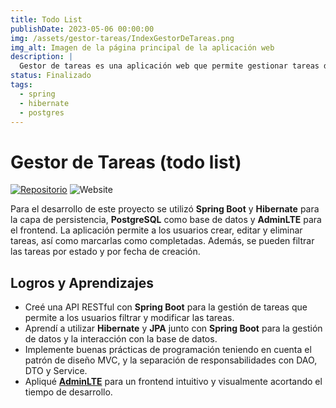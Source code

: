 ```yaml
---
title: Todo List
publishDate: 2023-05-06 00:00:00
img: /assets/gestor-tareas/IndexGestorDeTareas.png
img_alt: Imagen de la página principal de la aplicación web
description: |
  Gestor de tareas es una aplicación web que permite gestionar tareas de manera sencilla y rápida.
status: Finalizado
tags:
  - spring
  - hibernate
  - postgres
---
```

# Gestor de Tareas (todo list)
[![Repositorio](https://img.shields.io/badge/Repositorio-%23090b11?style=for-the-badge&logo=github&logoColor=white&labelColor=%23090b11)](https://github.com/J4F3ET/UD.ProgramacionAvanzada.ApiRestFull)
![Website](https://img.shields.io/website?url=https%3A%2F%2FUD.ProgramacionAvanzada.ApiRestFull.onrender.com&up_message=Desplegado&down_message=No%20desplegado&style=for-the-badge&label=Estado&labelColor=%23090b11)

Para el desarrollo de este proyecto se utilizó **Spring Boot** y **Hibernate** para la capa de persistencia, **PostgreSQL** como base de datos y **AdminLTE** para el frontend. La aplicación permite a los usuarios crear, editar y eliminar tareas, así como marcarlas como completadas. Además, se pueden filtrar las tareas por estado y por fecha de creación.

## Logros y Aprendizajes
- Creé una API RESTful con **Spring Boot** para la gestión de tareas que permite a los usuarios filtrar y modificar las tareas.
- Aprendí a utilizar **Hibernate** y **JPA** junto con **Spring Boot** para la gestión de
datos y la interacción con la base de datos.
- Implemente buenas prácticas de programación teniendo en cuenta el patrón de
diseño MVC, y la separación de responsabilidades con DAO, DTO y Service.
- Apliqué **[AdminLTE](https://adminlte.io/)** para un frontend intuitivo y visualmente
acortando el tiempo de desarrollo.
